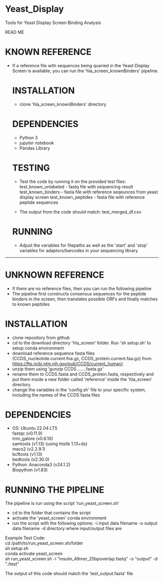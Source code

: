# Yeast_Display
Tools for Yeast Display Screen Binding Analysis

READ ME

# KNOWN REFERENCE
- If a reference file with sequences being queried in the Yeast Display Screen is available, you can run the 'hla_screen_knownBinders' pipeline.

  # INSTALLATION
  - clone 'hla_screen_knownBinders' directory
  
  # DEPENDENCIES
  - Python 3
  - jupyter notebook
  - Pandas Library
 
  # TESTING
  - Test the code by running it on the provided test files:
    test_known_unlabeled - fastq file with sequencing result
    test_known_binders - fasta file with reference seqeunces from yeast display screen
    test_known_peptides - fasta file with reference peptide sequences
  
  - The output from the code should match:
    test_merged_df.csv
 
  # RUNNING
  - Adjust the variables for filepaths as well as the 'start' and 'stop' variables for adaptors/barcodes in your sequencing library

_________________________________________________________________________________________________________________________________________________________________

# UNKNOWN REFERENCE
- If there are no reference files, then you can run the following pipeline
- The pipeline first constructs consensus sequences for the peptide binders in the screen, then translates possible ORFs and finally matches to known peptides

# INSTALLATION
- clone repository from github
- cd to the download directory 'hla_screen' folder. Run 'sh setup.sh' to setup conda environment
- download reference sequence fasta files (CCDS_nucleotide.current.fna.gz, CCDS_protein.current.faa.gz) from https://ftp.ncbi.nlm.nih.gov/pub/CCDS/current_human/
- 	unzip them using 'gunzip CCDS........fasta.gz'
- 	rename them to CCDS.fasta and CCDS_protein.fasta, respectively and put them inside a new folder called 'reference' inside the 'hla_screen' directory
- change the variables in the 'config.sh' file to your specific system, including the names of the CCDS fasta files

# DEPENDENCIES
- OS: Ubuntu 22.04 LTS  
	fastqc (v0.11.9)  
	trim_galore (v0.6.10)  
	samtools (v1.13) (using htslib 1.13+ds)  
	macs2 (v2.2.9.1)  
	bcftools (v1.13)  
	bedtools (v2.30.0)  
- Python: Anaconda3 (v24.1.2)  
	Biopython (v1.83)  

# RUNNING THE PIPELINE
The pipeline is run using the script 'run_yeast_screen.sh'
- cd to the folder that contains the script
- activate the 'yeast_screen' conda environment
- run the script with the following options:
	-i	input data filename
	-o	output data filename
	-d	directory where input/output files are

Example Test Code:  
cd /path/to/run_yeast_screen.sh/folder  
sh setup.sh  
conda activate yeast_screen  
sh run_yeast_screen.sh -i "insulin_49mer_25bpoverlap.fastq" -o "output" -d "./test"  
  
The output of this code should match the 'test_output.fasta' file

